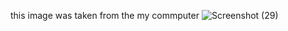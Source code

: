 this image was taken from the my commputer
![Screenshot (29)](https://user-images.githubusercontent.com/67328173/161128198-555cc59a-3c8a-447d-94b3-52e6777b7606.png)
